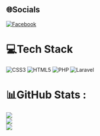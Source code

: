 
## 🌐Socials
[![Facebook](https://img.shields.io/badge/Facebook-%231877F2.svg?logo=Facebook&logoColor=white)](https://facebook.com/https://www.facebook.com/GUNKK.2510) 

# 💻Tech Stack
![CSS3](https://img.shields.io/badge/css3-%231572B6.svg?style=plastic&logo=css3&logoColor=white) ![HTML5](https://img.shields.io/badge/html5-%23E34F26.svg?style=plastic&logo=html5&logoColor=white) ![PHP](https://img.shields.io/badge/php-%23777BB4.svg?style=plastic&logo=php&logoColor=white) ![Laravel](https://img.shields.io/badge/laravel-%23FF2D20.svg?style=plastic&logo=laravel&logoColor=white)
# 📊GitHub Stats :
![](https://github-readme-stats.vercel.app/api?username=GunKK&theme=vue-dark&hide_border=false&include_all_commits=false&count_private=false)<br/>
![](https://github-readme-streak-stats.herokuapp.com/?user=GunKK&theme=vue-dark&hide_border=false)<br/>
![](https://github-readme-stats.vercel.app/api/top-langs/?username=GunKK&theme=vue-dark&hide_border=false&include_all_commits=false&count_private=false&layout=compact)
